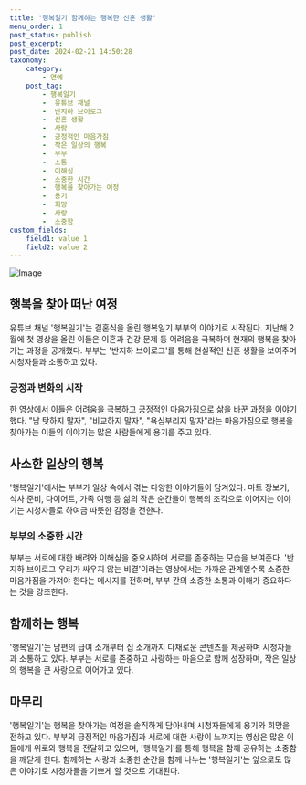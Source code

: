 ```yaml
---
title: '행복일기 함께하는 행복한 신혼 생활'
menu_order: 1
post_status: publish
post_excerpt: 
post_date: 2024-02-21 14:50:28
taxonomy:
    category:
        - 연예
    post_tag:
        - 행복일기
        -  유튜브 채널
        -  반지하 브이로그
        -  신혼 생활
        -  사랑
        -  긍정적인 마음가짐
        -  작은 일상의 행복
        -  부부
        -  소통
        -  이해심
        -  소중한 시간
        -  행복을 찾아가는 여정
        -  용기
        -  희망
        -  사랑
        -  소중함
custom_fields:
    field1: value 1
    field2: value 2
---
```


![Image](https://mimgnews.pstatic.net/image/003/2024/02/21/NISI20240220_0001484066_web_20240220161803_20240221050131653.jpg?type=w540)

## 행복을 찾아 떠난 여정
유튜브 채널 '행복일기'는 결혼식을 올린 행복일기 부부의 이야기로 시작된다. 지난해 2월에 첫 영상을 올린 이들은 이혼과 건강 문제 등 어려움을 극복하며 현재의 행복을 찾아가는 과정을 공개했다. 부부는 '반지하 브이로그'를 통해 현실적인 신혼 생활을 보여주며 시청자들과 소통하고 있다.
### 긍정과 변화의 시작
한 영상에서 이들은 어려움을 극복하고 긍정적인 마음가짐으로 삶을 바꾼 과정을 이야기했다. "남 탓하지 말자", "비교하지 말자", "욕심부리지 말자"라는 마음가짐으로 행복을 찾아가는 이들의 이야기는 많은 사람들에게 용기를 주고 있다.
## 사소한 일상의 행복
'행복일기'에서는 부부가 일상 속에서 겪는 다양한 이야기들이 담겨있다. 마트 장보기, 식사 준비, 다이어트, 가족 여행 등 삶의 작은 순간들이 행복의 조각으로 이어지는 이야기는 시청자들로 하여금 따뜻한 감정을 전한다.
### 부부의 소중한 시간
부부는 서로에 대한 배려와 이해심을 중요시하며 서로를 존중하는 모습을 보여준다. '반지하 브이로그 우리가 싸우지 않는 비결'이라는 영상에서는 가까운 관계일수록 소중한 마음가짐을 가져야 한다는 메시지를 전하며, 부부 간의 소중한 소통과 이해가 중요하다는 것을 강조한다.
## 함께하는 행복
'행복일기'는 남편의 급여 소개부터 집 소개까지 다채로운 콘텐츠를 제공하며 시청자들과 소통하고 있다. 부부는 서로를 존중하고 사랑하는 마음으로 함께 성장하며, 작은 일상의 행복을 큰 사랑으로 이어가고 있다.
## 마무리
'행복일기'는 행복을 찾아가는 여정을 솔직하게 담아내며 시청자들에게 용기와 희망을 전하고 있다. 부부의 긍정적인 마음가짐과 서로에 대한 사랑이 느껴지는 영상은 많은 이들에게 위로와 행복을 전달하고 있으며, '행복일기'를 통해 행복을 함께 공유하는 소중함을 깨닫게 한다. 함께하는 사랑과 소중한 순간을 함께 나누는 '행복일기'는 앞으로도 많은 이야기로 시청자들을 기쁘게 할 것으로 기대된다.
